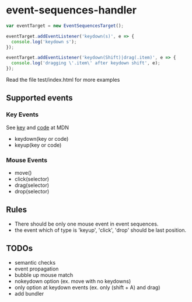 # event-sequences-handler

```js
var eventTarget = new EventSequencesTarget();

eventTarget.addEventListener('keydown(s)', e => {
  console.log('keydown s');
});

eventTarget.addEventListener('keydown(Shift)|drag(.item)', e => {
  console.log('dragging \'.item\' after keydown shift', e);
});
```

Read the file test/index.html for more examples

## Supported events

### Key Events

See [key](https://developer.mozilla.org/en-US/docs/Web/API/KeyboardEvent/key) and [code](https://developer.mozilla.org/en-US/docs/Web/API/KeyboardEvent/code) at MDN

* keydown(key or code)
* keyup(key or code)

### Mouse Events

* move()
* click(selector)
* drag(selector)
* drop(selector)

## Rules

* There should be only one mouse event in event sequences.
* the event which of type is 'keyup', 'click', 'drop' should be last position.

## TODOs

* semantic checks
* event propagation
* bubble up mouse match
* nokeydown option (ex. move with no keydowns)
* only option at keydown events (ex. only (shift + A) and drag)
* add bundler
